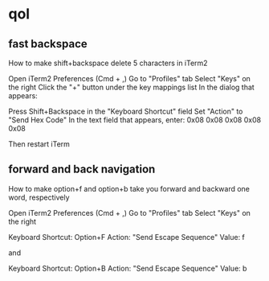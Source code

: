 # qol

## fast backspace

How to make shift+backspace delete 5 characters in iTerm2

Open iTerm2 Preferences (Cmd + ,)
Go to "Profiles" tab
Select "Keys" on the right
Click the "+" button under the key mappings list
In the dialog that appears:

Press Shift+Backspace in the "Keyboard Shortcut" field
Set "Action" to "Send Hex Code"
In the text field that appears, enter: 0x08 0x08 0x08 0x08 0x08

Then restart iTerm

## forward and back navigation

How to make option+f and option+b take you forward and backward one word, respectively

Open iTerm2 Preferences (Cmd + ,)
Go to "Profiles" tab
Select "Keys" on the right

Keyboard Shortcut: Option+F
Action: "Send Escape Sequence"
Value: f

and 

Keyboard Shortcut: Option+B
Action: "Send Escape Sequence"
Value: b

